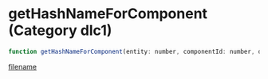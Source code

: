 # getHashNameForComponent (Category dlc1)

```js
function getHashNameForComponent(entity: number, componentId: number, drawableVariant: number, textureVariant: number): number
```

[filename](getHashNameForComponent_m.md ':include')